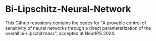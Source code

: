 # Bi-Lipschitz-Neural-Network

This Github repository contains the codes for "A provable control of sensitivity of neural networks through a direct parameterization of the overall bi-Lipschitzness", accepted at NeurIPS 2024.
